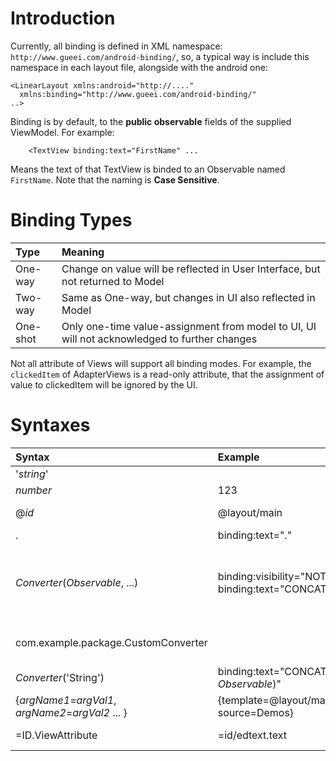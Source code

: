 # Introduction #

Currently, all binding is defined in XML namespace: `http://www.gueei.com/android-binding/`, so, a typical way is include this namespace in each layout file, alongside with the android one:

```
<LinearLayout xmlns:android="http://...."
  xmlns:binding="http://www.gueei.com/android-binding/"
..>
```

Binding is by default, to the **public observable** fields of the supplied ViewModel. For example:

```
    <TextView binding:text="FirstName" ...
```

Means the text of that TextView is binded to an Observable named `FirstName`. Note that the naming is **Case Sensitive**.

# Binding Types #

| Type | Meaning |
|:-----|:--------|
| One-way | Change on value will be reflected in User Interface, but not returned to Model |
| Two-way | Same as One-way, but changes in UI also reflected in Model |
| One-shot | Only one-time value-assignment from model to UI, UI will not acknowledged to further changes |

Not all attribute of Views will support all binding modes. For example, the `clickedItem` of AdapterViews is a read-only attribute, that the assignment of value to clickedItem will be ignored by the UI.

# Syntaxes #

| Syntax | Example | Effect | type | Supported |
|:-------|:--------|:-------|:-----|:----------|
| '_string_' |  | String constant | one-shot | yes |
| _number_ | 123 | Integer constant | one-shot | 0.22 |
| @_id_ | @layout/main | [Read Separate Document](ResourceLinking.md) | one-shot | 0.3 |
| . | binding:text="." | binding to Model itself | one-shot | 0.17 |
| _Converter_(_Observable_, ...) | binding:visibility="NOT(EditMode)", binding:text="CONCAT(A,B,C...)" | Perform the Converter Operation | One-way/two-way (depending on Converter) | from 0.17 |
| com.example.package.CustomConverter |  | Custom converter must use full path of package | depends | 0.17 |
| _Converter_('String') | binding:text="CONCAT('abc', _Observable_)"  | _results_ abc\_ValueOfObservable|  | 0.17 |
| {_argName1_=_argVal1_, _argName2_=_argVal2_ ... } | {template=@layout/main, source=Demos} | [Dynamic Object](DynamicObject.md) | one-shot | v0.2 |
| =ID.ViewAttribute | =id/edtext.text | [Referencing](Referencing.md) | One/two-way | 0.4 |